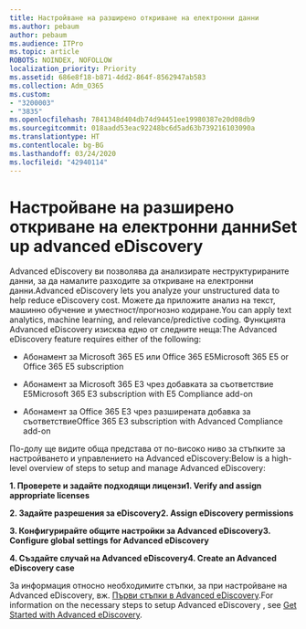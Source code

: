 ```yaml
---
title: Настройване на разширено откриване на електронни данни
ms.author: pebaum
author: pebaum
ms.audience: ITPro
ms.topic: article
ROBOTS: NOINDEX, NOFOLLOW
localization_priority: Priority
ms.assetid: 686e8f18-b871-4dd2-864f-8562947ab583
ms.collection: Adm_O365
ms.custom:
- "3200003"
- "3835"
ms.openlocfilehash: 7841348d404db74d94451ee19980387e20d08db9
ms.sourcegitcommit: 018aadd53eac92248bc6d5ad63b739216103090a
ms.translationtype: HT
ms.contentlocale: bg-BG
ms.lasthandoff: 03/24/2020
ms.locfileid: "42940114"
---
```

# <a name="set-up-advanced-ediscovery"></a><span data-ttu-id="0904f-102">Настройване на разширено откриване на електронни данни</span><span class="sxs-lookup"><span data-stu-id="0904f-102">Set up advanced eDiscovery</span></span>

<span data-ttu-id="0904f-103">Advanced eDiscovery ви позволява да анализирате неструктурираните данни, за да намалите разходите за откриване на електронни данни.</span><span class="sxs-lookup"><span data-stu-id="0904f-103">Advanced eDiscovery lets you analyze your unstructured data to help reduce eDiscovery cost.</span></span> <span data-ttu-id="0904f-104">Можете да приложите анализ на текст, машинно обучение и уместност/прогнозно кодиране.</span><span class="sxs-lookup"><span data-stu-id="0904f-104">You can apply text analytics, machine learning, and relevance/predictive coding.</span></span>  <span data-ttu-id="0904f-105">Функцията Advanced eDiscovery изисква едно от следните неща:</span><span class="sxs-lookup"><span data-stu-id="0904f-105">The Advanced eDiscovery feature requires either of the following:</span></span>

- <span data-ttu-id="0904f-106">Абонамент за Microsoft 365 E5 или Office 365 E5</span><span class="sxs-lookup"><span data-stu-id="0904f-106">Microsoft 365 E5 or Office 365 E5 subscription</span></span>

- <span data-ttu-id="0904f-107">Абонамент за Microsoft 365 E3 чрез добавката за съответствие E5</span><span class="sxs-lookup"><span data-stu-id="0904f-107">Microsoft 365 E3 subscription with E5 Compliance add-on</span></span>

- <span data-ttu-id="0904f-108">Абонамент за Office 365 E3 чрез разширената добавка за съответствие</span><span class="sxs-lookup"><span data-stu-id="0904f-108">Office 365 E3 subscription with Advanced Compliance add-on</span></span>

<span data-ttu-id="0904f-109">По-долу ще видите обща представа от по-високо ниво за стъпките за настройването и управлението на Advanced eDiscovery:</span><span class="sxs-lookup"><span data-stu-id="0904f-109">Below is a high-level overview of steps to setup and manage Advanced eDiscovery:</span></span>

<span data-ttu-id="0904f-110">**1. Проверете и задайте подходящи лицензи**</span><span class="sxs-lookup"><span data-stu-id="0904f-110">**1. Verify and assign appropriate licenses**</span></span>

<span data-ttu-id="0904f-111">**2. Задайте разрешения за eDiscovery**</span><span class="sxs-lookup"><span data-stu-id="0904f-111">**2. Assign eDiscovery permissions**</span></span>

<span data-ttu-id="0904f-112">**3. Конфигурирайте общите настройки за Advanced eDiscovery**</span><span class="sxs-lookup"><span data-stu-id="0904f-112">**3. Configure global settings for Advanced eDiscovery**</span></span>

<span data-ttu-id="0904f-113">**4. Създайте случай на Advanced eDiscovery**</span><span class="sxs-lookup"><span data-stu-id="0904f-113">**4. Create an Advanced eDiscovery case**</span></span>

<span data-ttu-id="0904f-114">За информация относно необходимите стъпки, за  при настройване на Advanced eDiscovery, вж. [Първи стъпки в Advanced eDiscovery](https://docs.microsoft.com/microsoft-365/compliance/get-started-with-advanced-ediscovery?view=o365-worldwide).</span><span class="sxs-lookup"><span data-stu-id="0904f-114">For information on the necessary steps to setup Advanced eDiscovery , see  [Get Started with Advanced eDiscovery](https://docs.microsoft.com/microsoft-365/compliance/get-started-with-advanced-ediscovery?view=o365-worldwide).</span></span>
